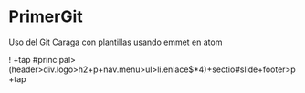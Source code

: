 # PrimerGit
Uso del Git 
Caraga con plantillas usando emmet en atom

! +tap
#principal>(header>div.logo>h2+p+nav.menu>ul>li.enlace$*4)+sectio#slide+footer>p +tap
